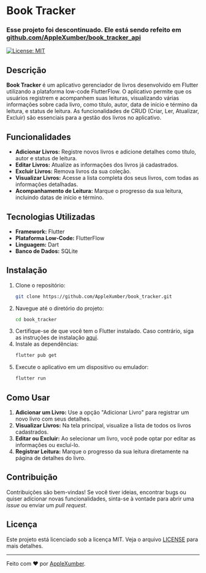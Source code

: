 # Book Tracker
### Esse projeto foi descontinuado. Ele está sendo refeito em [github.com/AppleXumber/book_tracker_api](https://github.com/AppleXumber/book_tracker_api)

[![License: MIT](https://img.shields.io/badge/License-MIT-yellow.svg)](https://opensource.org/licenses/MIT)

## Descrição

**Book Tracker** é um aplicativo gerenciador de livros desenvolvido em Flutter utilizando a plataforma low-code FlutterFlow. O aplicativo permite que os usuários registrem e acompanhem suas leituras, visualizando várias informações sobre cada livro, como título, autor, data de início e término da leitura, e status de leitura. As funcionalidades de CRUD (Criar, Ler, Atualizar, Excluir) são essenciais para a gestão dos livros no aplicativo.

## Funcionalidades

- **Adicionar Livros:** Registre novos livros e adicione detalhes como título, autor e status de leitura.
- **Editar Livros:** Atualize as informações dos livros já cadastrados.
- **Excluir Livros:** Remova livros da sua coleção.
- **Visualizar Livros:** Acesse a lista completa dos seus livros, com todas as informações detalhadas.
- **Acompanhamento de Leitura:** Marque o progresso da sua leitura, incluindo datas de início e término.

## Tecnologias Utilizadas

- **Framework:** Flutter
- **Plataforma Low-Code:** FlutterFlow
- **Linguagem:** Dart
- **Banco de Dados:** SQLite

## Instalação

1. Clone o repositório:
    ```bash
    git clone https://github.com/AppleXumber/book_tracker.git
    ```
2. Navegue até o diretório do projeto:
    ```bash
    cd book_tracker
    ```
3. Certifique-se de que você tem o Flutter instalado. Caso contrário, siga as instruções de instalação [aqui](https://flutter.dev/docs/get-started/install).
4. Instale as dependências:
    ```bash
    flutter pub get
    ```
5. Execute o aplicativo em um dispositivo ou emulador:
    ```bash
    flutter run
    ```

## Como Usar

1. **Adicionar um Livro:** Use a opção "Adicionar Livro" para registrar um novo livro com seus detalhes.
2. **Visualizar Livros:** Na tela principal, visualize a lista de todos os livros cadastrados.
3. **Editar ou Excluir:** Ao selecionar um livro, você pode optar por editar as informações ou excluí-lo.
4. **Registrar Leitura:** Marque o progresso da sua leitura diretamente na página de detalhes do livro.

## Contribuição

Contribuições são bem-vindas! Se você tiver ideias, encontrar bugs ou quiser adicionar novas funcionalidades, sinta-se à vontade para abrir uma *issue* ou enviar um *pull request*.

## Licença

Este projeto está licenciado sob a licença MIT. Veja o arquivo [LICENSE](./LICENSE) para mais detalhes.

---

Feito com ❤️ por [AppleXumber](https://github.com/AppleXumber).
